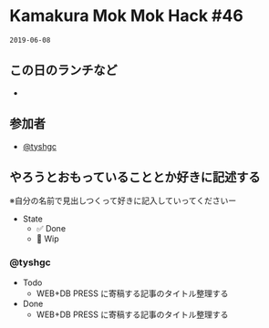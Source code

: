 # Kamakura Mok Mok Hack #46

`2019-06-08`

## この日のランチなど

- []()

## 参加者

- [@tyshgc](http://twitter.com/tyshgc)

## やろうとおもっていることとか好きに記述する

※自分の名前で見出しつくって好きに記入していってくださいー

- State
  - ✅ Done
  - 🚧 Wip

### @tyshgc

- Todo
  - WEB+DB PRESS に寄稿する記事のタイトル整理する
- Done
  - WEB+DB PRESS に寄稿する記事のタイトル整理する
